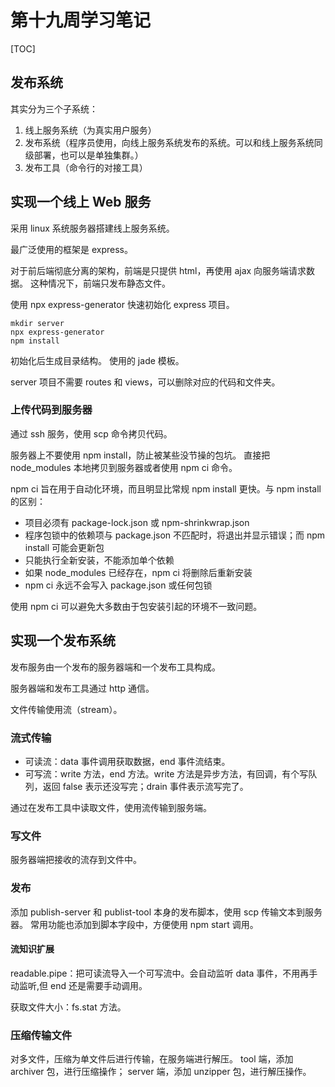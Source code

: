 # 第十九周学习笔记

[TOC]

## 发布系统
其实分为三个子系统：
1. 线上服务系统（为真实用户服务）
1. 发布系统（程序员使用，向线上服务系统发布的系统。可以和线上服务系统同级部署，也可以是单独集群。）
1. 发布工具（命令行的对接工具）

## 实现一个线上 Web 服务
采用 linux 系统服务器搭建线上服务系统。

最广泛使用的框架是 express。

对于前后端彻底分离的架构，前端是只提供 html，再使用 ajax 向服务端请求数据。
这种情况下，前端只发布静态文件。

使用 npx express-generator 快速初始化 express 项目。
```
mkdir server
npx express-generator
npm install
```
初始化后生成目录结构。
使用的 jade 模板。

server 项目不需要 routes 和 views，可以删除对应的代码和文件夹。

### 上传代码到服务器
通过 ssh 服务，使用 scp 命令拷贝代码。

服务器上不要使用 npm install，防止被某些没节操的包坑。
直接把 node_modules 本地拷贝到服务器或者使用 npm ci 命令。

npm ci 旨在用于自动化环境，而且明显比常规 npm install 更快。与 npm install 的区别：
- 项目必须有 package-lock.json 或 npm-shrinkwrap.json
- 程序包锁中的依赖项与 package.json 不匹配时，将退出并显示错误；而 npm install 可能会更新包
- 只能执行全新安装，不能添加单个依赖
- 如果 node_modules 已经存在，npm ci 将删除后重新安装
- npm ci 永远不会写入 package.json 或任何包锁

使用 npm ci 可以避免大多数由于包安装引起的环境不一致问题。


## 实现一个发布系统
发布服务由一个发布的服务器端和一个发布工具构成。

服务器端和发布工具通过 http 通信。

文件传输使用流（stream）。

### 流式传输
- 可读流：data 事件调用获取数据，end 事件流结束。
- 可写流：write 方法，end 方法。write 方法是异步方法，有回调，有个写队列，返回 false 表示还没写完；drain 事件表示流写完了。

通过在发布工具中读取文件，使用流传输到服务端。

### 写文件
服务器端把接收的流存到文件中。

### 发布
添加 publish-server 和 publist-tool 本身的发布脚本，使用 scp 传输文本到服务器。
常用功能也添加到脚本字段中，方便使用 npm start 调用。

#### 流知识扩展
readable.pipe：把可读流导入一个可写流中。会自动监听 data 事件，不用再手动监听,但 end 还是需要手动调用。

获取文件大小：fs.stat 方法。

### 压缩传输文件
对多文件，压缩为单文件后进行传输，在服务端进行解压。
tool 端，添加 archiver 包，进行压缩操作；
server 端，添加 unzipper 包，进行解压操作。


